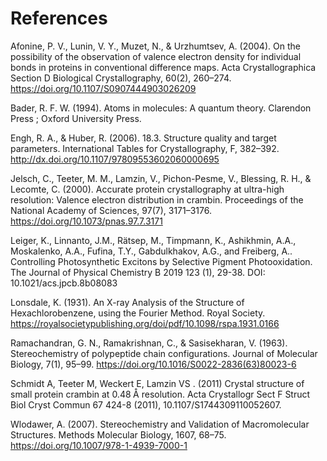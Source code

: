 # References

Afonine, P. V., Lunin, V. Y., Muzet, N., & Urzhumtsev, A. (2004). On the possibility of the observation of valence electron density for individual bonds in proteins in conventional difference maps. Acta Crystallographica Section D Biological Crystallography, 60(2), 260–274. https://doi.org/10.1107/S0907444903026209  

Bader, R. F. W. (1994). Atoms in molecules: A quantum theory. Clarendon Press ; Oxford University Press.  

Engh, R. A., & Huber, R. (2006). 18.3. Structure quality and target parameters. International Tables for Crystallography, F, 382–392. http://dx.doi.org/10.1107/97809553602060000695  
  
Jelsch, C., Teeter, M. M., Lamzin, V., Pichon-Pesme, V., Blessing, R. H., & Lecomte, C. (2000). Accurate protein crystallography at ultra-high resolution: Valence electron distribution in crambin. Proceedings of the National Academy of Sciences, 97(7), 3171–3176. https://doi.org/10.1073/pnas.97.7.3171

Leiger, K., Linnanto, J.M., Rätsep, M., Timpmann, K., Ashikhmin, A.A., Moskalenko, A.A., Fufina, T.Y., Gabdulkhakov, A.G., and Freiberg, A.. Controlling Photosynthetic Excitons by Selective Pigment Photooxidation. The Journal of Physical Chemistry B 2019 123 (1), 29-38. DOI: 10.1021/acs.jpcb.8b08083

Lonsdale, K. (1931). An X-ray Analysis of the Structure of Hexachlorobenzene, using the Fourier Method. Royal Society. https://royalsocietypublishing.org/doi/pdf/10.1098/rspa.1931.0166  

Ramachandran, G. N., Ramakrishnan, C., & Sasisekharan, V. (1963). Stereochemistry of polypeptide chain configurations. Journal of Molecular Biology, 7(1), 95–99. https://doi.org/10.1016/S0022-2836(63)80023-6  


Schmidt A, Teeter M, Weckert E, Lamzin VS . (2011) Crystal structure of small protein crambin at 0.48 Å resolution. Acta Crystallogr Sect F Struct Biol Cryst Commun 67 424-8 (2011), 10.1107/S1744309110052607.

Wlodawer, A. (2007). Stereochemistry and Validation of Macromolecular Structures. Methods Molecular Biology, 1607, 68–75. https://doi.org/10.1007/978-1-4939-7000-1  